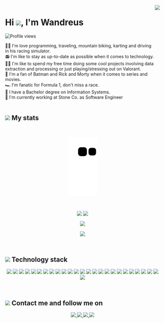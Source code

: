 <img align="right" height="220em" src="https://media.giphy.com/media/fhET8gGYmWj7fcQiPi/giphy.gif"/>
<h1 align="left">Hi <img src="https://raw.githubusercontent.com/kaueMarques/kaueMarques/master/hi.gif" height="30px">, I'm Wandreus</h1>
<p align="left"> <img src="https://komarev.com/ghpvc/?username=wandreuscv&color=red" alt="Profile views" /> </p>
👦🏻 I'm love programming, traveling, mountain biking, karting and driving in his racing simulator.<br> 
📻 I'm like to stay as up-to-date as possible when it comes to technology.<br>
👨‍💻 I'm like to spend my free time doing some cool projects involving data extraction and processing or just playing/stressing out on Valorant.<br>
🦇 I'm a fan of Batman and Rick and Morty when it comes to series and movies.<br>
🏎️ I'm fanatic for Formula 1, don't miss a race.<br>
📎 I have a Bachelor degree on Information Systems.<br>
💼 I'm currently working at Stone Co. as Software Engineer<br>


<br>
<p>
  <h2 align="left"><img src="https://media.giphy.com/media/VgCDAzcKvsR6OM0uWg/giphy.gif" width="30"> My stats</h2>
  
  <br>
  <p align="center">
     <img src="https://github.com/wandreuscv/wandreuscv/raw/output/github-contribution-grid-snake.svg" alt="snake"></center>
  </p>
  <br>
  
  <p align = "center">
    <img  src = "https://github-readme-stats.vercel.app/api?username=wandreuscv&show_icons=true&theme=radical&line_height=27">
    <img src = "https://github-readme-stats.vercel.app/api/top-langs/?username=wandreuscv&hide=html,css,java,shaderlab,kotlin,hlsl&theme=radical">
  </p>
  <p align = "center">
    <img  src="https://github-readme-streak-stats.herokuapp.com/?user=wandreuscv&show_icons=true&locale=en&layout=compact&theme=radical&line_height=0" />
  </p> 
  <p align = "center">
    <img src="https://activity-graph.herokuapp.com/graph?username=wandreuscv&theme=redical">
  </p> 
</p> 


<br>
<p>
  <h2 align="left"><img src="https://github.com/ritik307/ritik307/blob/main/images/laptop.gif" width="30"> Technology stack</h2>
  <p align="center">
    <img src="https://img.shields.io/badge/-JavaScript-black?style=flat-square&logo=javascript"/>
    <img src="https://img.shields.io/badge/-TypeScript-black?style=flat-square&logo=TypeScript"/>
    <img src="https://img.shields.io/badge/-Python-black?style=flat-square&logo=Python"/>
    <img src="https://img.shields.io/badge/-Golang-black?style=flat-square&logo=Go"/>
    <img src="https://img.shields.io/badge/-Nodejs-black?style=flat-square&logo=Node.js"/>
    <img src="https://img.shields.io/badge/-React-black?style=flat-square&logo=react"/>
    <img src="https://img.shields.io/badge/-Vue.js-black?style=flat-square&logo=Vue.js"/>
    <img src="https://img.shields.io/badge/-NestJS-black?style=flat-square&logo=NestJS"/>
    <img src="https://img.shields.io/badge/-Moleculer-black?style=flat-square&logo=Moleculer"/>
    <img src="https://img.shields.io/badge/-Flask-black?style=flat-square&logo=Flask"/>
    <img src="https://img.shields.io/badge/-Django-black?style=flat-square&logo=Django"/>
    <img src="https://img.shields.io/badge/-MUI-black?style=flat-square&logo=MUI"/>
    <img src="https://img.shields.io/badge/-Vuetify-black?style=flat-square&logo=Vuetify"/>
    <img src="https://img.shields.io/badge/-MongoDB-black?style=flat-square&logo=mongodb"/>
    <img src="https://img.shields.io/badge/-MySQL-black?style=flat-square&logo=mysql"/>
    <img src="https://img.shields.io/badge/-PostgreSQL-black?style=flat-square&logo=PostgreSQL"/>
    <img src="https://img.shields.io/badge/-Redis-black?style=flat-square&logo=Redis"/>
    <img src="https://img.shields.io/badge/-Docker-black?style=flat-square&logo=Docker"/>
    <img src="https://img.shields.io/badge/-RabbitMQ-black?style=flat-square&logo=RabbitMQ"/>
    <img src="https://img.shields.io/badge/-Apache%20Kafka-black?style=flat-square&logo=Apache%20Kafka"/>
    <img src="https://img.shields.io/badge/-Google%20Cloud-black?style=flat-square&logo=Google%20Cloud"/>
    <img src="https://img.shields.io/badge/-Amazon%20AWS-black?style=flat-square&logo=Amazon%20AWS"/>
    <img src="https://img.shields.io/badge/-Git-black?style=flat-square&logo=git"/>
    <img src="https://img.shields.io/badge/-GitHub-black?style=flat-square&logo=github"/>
    <img src="https://img.shields.io/badge/-GitLab-black?style=flat-square&logo=GitLab"/>
    <img src="https://img.shields.io/badge/-Bitbucket-black?style=flat-square&logo=Bitbucket"/>
  </p>
</p>


<br>
<p>
  <h2 align="left"><img src="https://media0.giphy.com/media/jqNPzdTTxQfOgOqpO4/source.gif" width="30"> Contact me and follow me on</h2>
  <p align="center">
    <a href="mailto: wandreusvieira@gmail.com">
      <img src="https://img.shields.io/badge/-wandreusvieira-white?logo=Gmail"/>
    </a>
    <a href="https://www.linkedin.com/in/wandreus-vieira-80bb69159/">
      <img src="https://img.shields.io/badge/-wandreusvieira-blue?logo=LinkedIn&url=https://www.linkedin.com/in/wandreus-vieira-80bb69159/"/>
    </a>
    <a href="https://www.instagram.com/wandreus_vieira/">
      <img src="https://img.shields.io/badge/-wandreusvieira-black?logo=Instagram&url=https://www.instagram.com/wandreus_vieira/"/>
    </a>
    <a href="https://www.hackerrank.com/wandreusvieira">
      <img src="https://img.shields.io/badge/-wandreusvieira-black?logo=HackerRank&url=https://www.hackerrank.com/wandreusvieira"/>
    </a>
  </p>
</p>
